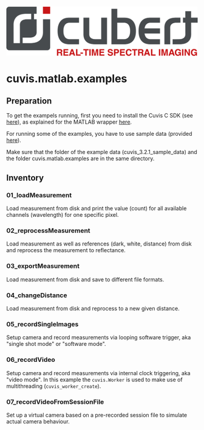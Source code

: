 ![image](https://raw.githubusercontent.com/cubert-hyperspectral/cuvis.sdk/main/branding/logo/banner.png)

# cuvis.matlab.examples

## Preparation

To get the exampels running, first  you need to install the Cuvis C SDK (see [here](https://cloud.cubert-gmbh.de/s/qpxkyWkycrmBK9m)), as explained for the MATLAB wrapper [here](https://github.com/cubert-hyperspectral/cuvis.matlab).

For running some of the examples, you have to use sample data (provided [here](https://cloud.cubert-gmbh.de/s/SrkSRja5FKGS2Tw)).

Make sure that the folder of the example data (cuvis_3.2.1_sample_data) and the folder cuvis.matlab.examples are in the same directory.

## Inventory

### 01_loadMeasurement
Load measurement from disk and print the value (count) for all available channels (wavelength) for one specific pixel.

### 02_reprocessMeasurement
Load measurement as well as references (dark, white, distance) from disk and reprocess the measurement to reflectance.

### 03_exportMeasurement
Load measurement from disk and save to different file formats.

### 04_changeDistance
Load measurement from disk and reprocess to a new given distance.

### 05_recordSingleImages
Setup camera and record measurements via looping software trigger, aka 
"single shot mode" or "software mode".

### 06_recordVideo
Setup camera and record measurements via internal clock triggering, aka "video mode". In this example the `cuvis.Worker` is used to make use of multithreading (`cuvis_worker_create`).

### 07_recordVideoFromSessionFile
Set up a virtual camera based on a pre-recorded session file to simulate actual camera behaviour.
